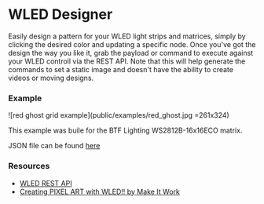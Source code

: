 # WLED Designer

Easily design a pattern for your WLED light strips and matrices, simply by clicking the desired color and updating a specific node.  Once you've got the design the way you like it, grab the payload or command to execute against your WLED controll via the REST API.  Note that this will help generate the commands to set a static image and doesn't have the ability to create videos or moving designs.

### Example

![red ghost grid example](public/examples/red_ghost.jpg =261x324)

This example was buile for the BTF Lighting WS2812B-16x16ECO matrix.

JSON file can be found [here](public/examples/red_ghost.json)

### Resources

- [WLED REST API](https://kno.wled.ge/interfaces/http-api/)
- [Creating PIXEL ART with WLED!! by Make It Work](https://www.youtube.com/watch?v=WSex5f1qzH8)
